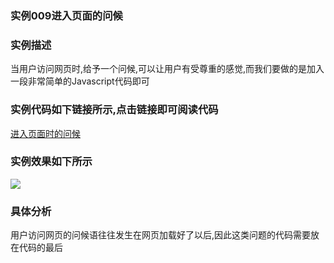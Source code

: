 ### 实例009进入页面的问候

### 实例描述
当用户访问网页时,给予一个问候,可以让用户有受尊重的感觉,而我们要做的是加入一段非常简单的Javascript代码即可

### 实例代码如下链接所示,点击链接即可阅读代码
[进入页面时的问候](进入页面的问候.html)

### 实例效果如下所示
![](http://i.imgur.com/JXqqjId.gif)

### 具体分析

用户访问网页的问候语往往发生在网页加载好了以后,因此这类问题的代码需要放在代码的最后

